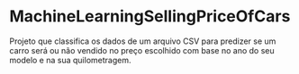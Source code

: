 # MachineLearningSellingPriceOfCars
Projeto que classifica os dados de um arquivo CSV para predizer se um carro será ou não vendido no preço escolhido com base no ano do seu modelo e na sua quilometragem.
